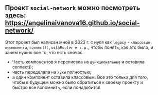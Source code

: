 ## Проект ```social-network``` можно посмотреть здесь: https://angelinaivanova16.github.io/social-network/

Этот проект был написан мной в 2023 г. с нуля как ```legacy``` - ```классовые компоненты```, ```connect()```, ```withRouter и т.д.```, чтобы понять, как это было, и зачем нужно все то, что есть сейчас.
* Часть компонентов я переписала на ```функциональные``` и оставила connect(); 
* часть переделала на ```хуки``` полностью;
* а один компонент оставила классовым.
Все это только для того, чтобы в будущем можно было обратиться к своему проекту и быстро все вспомнить, если понадобится.
